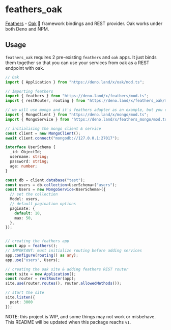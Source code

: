 # feathers_oak

[Feathers](https://feathersjs.com]) - [Oak](https://github.com/oakserver/oak) 🦕 framework bindings and REST provider. Oak works under both Deno and NPM.

## Usage

`feathers_oak` requires 2 pre-existing `feathers` and `oak` apps. It just binds them together so that you can use your services from oak as a REST endpoint with oak.

```ts
// Oak
import { Application } from "https://deno.land/x/oak/mod.ts";

// Importing feathers
import { feathers } from "https://deno.land/x/feathers/mod.ts";
import { restRouter, routing } from "https://deno.land/x/feathers_oak/mod.ts";

// we will use mongo and it's feathers adapter as an example, but you can use whatever database adapter you like
import { MongoClient } from "https://deno.land/x/mongo/mod.ts";
import { MongoService } from "https://deno.land/x/feathers_mongo/mod.ts";

// initialising the mongo client & service
const client = new MongoClient();
await client.connect("mongodb://127.0.0.1:27017");

interface UserSchema {
  _id: ObjectId;
  username: string;
  password: string;
  age: number;
}

const db = client.database("test");
const users = db.collection<UserSchema>("users");
const Users = new MongoService<UserSchema>({
  // set the collection
  Model: users,
  // default pagination options
  paginate: {
    default: 10,
    max: 50,
  },
});


// creating the feathers app
const app = feathers();
// IMPORTANT: must initialize routing before adding services
app.configure(routing() as any);
app.use("users", Users);

// creating the oak site & adding feathers REST router
const site = new Application();
const router = restRouter(app);
site.use(router.routes(), router.allowedMethods());

// start the site
site.listen({
  post: 3000
});
```

NOTE: this project is WIP, and some things may not work or misbehave. This README will be updated when this package reachs `v1`.
